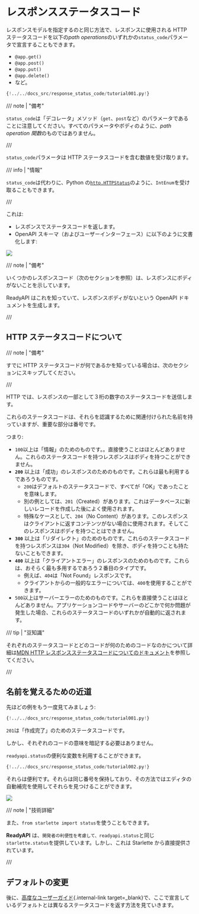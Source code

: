 # レスポンスステータスコード

レスポンスモデルを指定するのと同じ方法で、レスポンスに使用される HTTP ステータスコードを以下の*path operations*のいずれかの`status_code`パラメータで宣言することもできます。

- `@app.get()`
- `@app.post()`
- `@app.put()`
- `@app.delete()`
- など。

```Python hl_lines="6"
{!../../docs_src/response_status_code/tutorial001.py!}
```

/// note | "備考"

`status_code`は「デコレータ」メソッド（`get`、`post`など）のパラメータであることに注意してください。すべてのパラメータやボディのように、*path operation 関数*のものではありません。

///

`status_code`パラメータは HTTP ステータスコードを含む数値を受け取ります。

/// info | "情報"

`status_code`は代わりに、Python の<a href="https://docs.python.org/3/library/http.html#http.HTTPStatus" class="external-link" target="_blank">`http.HTTPStatus`</a>のように、`IntEnum`を受け取ることもできます。

///

これは:

- レスポンスでステータスコードを返します。
- OpenAPI スキーマ（およびユーザーインターフェース）に以下のように文書化します:

<img src="https://readyapi.khulnasoft.com/img/tutorial/response-status-code/image01.png">

/// note | "備考"

いくつかのレスポンスコード（次のセクションを参照）は、レスポンスにボディがないことを示しています。

ReadyAPI はこれを知っていて、レスポンスボディがないという OpenAPI ドキュメントを生成します。

///

## HTTP ステータスコードについて

/// note | "備考"

すでに HTTP ステータスコードが何であるかを知っている場合は、次のセクションにスキップしてください。

///

HTTP では、レスポンスの一部として３桁の数字のステータスコードを送信します。

これらのステータスコードは、それらを認識するために関連付けられた名前を持っていますが、重要な部分は番号です。

つまり:

- `100`以上は「情報」のためのものです。。直接使うことはほとんどありません。これらのステータスコードを持つレスポンスはボディを持つことができません。
- **`200`** 以上は「成功」のレスポンスのためのものです。これらは最も利用するであろうものです。
  - `200`はデフォルトのステータスコードで、すべてが「OK」であったことを意味します。
  - 別の例としては、`201`（Created）があります。これはデータベースに新しいレコードを作成した後によく使用されます。
  - 特殊なケースとして、`204`（No Content）があります。このレスポンスはクライアントに返すコンテンツがない場合に使用されます。そしてこのレスポンスはボディを持つことはできません。
- **`300`** 以上は「リダイレクト」のためのものです。これらのステータスコードを持つレスポンスは`304`（Not Modified）を除き、ボディを持つことも持たないこともできます。
- **`400`** 以上は「クライアントエラー」のレスポンスのためのものです。これらは、おそらく最も多用するであろう２番目のタイプです。
  - 例えば、`404`は「Not Found」レスポンスです。
  - クライアントからの一般的なエラーについては、`400`を使用することができます。
- `500`以上はサーバーエラーのためのものです。これらを直接使うことはほとんどありません。アプリケーションコードやサーバーのどこかで何か問題が発生した場合、これらのステータスコードのいずれかが自動的に返されます。

/// tip | "豆知識"

それぞれのステータスコードとどのコードが何のためのコードなのかについて詳細は<a href="https://developer.mozilla.org/en-US/docs/Web/HTTP/Status" class="external-link" target="_blank"><abbr title="Mozilla Developer Network">MDN</abbr> HTTP レスポンスステータスコードについてのドキュメント</a>を参照してください。

///

## 名前を覚えるための近道

先ほどの例をもう一度見てみましょう:

```Python hl_lines="6"
{!../../docs_src/response_status_code/tutorial001.py!}
```

`201`は「作成完了」のためのステータスコードです。

しかし、それぞれのコードの意味を暗記する必要はありません。

`readyapi.status`の便利な変数を利用することができます。

```Python hl_lines="1 6"
{!../../docs_src/response_status_code/tutorial002.py!}
```

それらは便利です。それらは同じ番号を保持しており、その方法ではエディタの自動補完を使用してそれらを見つけることができます。

<img src="https://readyapi.khulnasoft.com/img/tutorial/response-status-code/image02.png">

/// note | "技術詳細"

また、`from starlette import status`を使うこともできます。

**ReadyAPI** は、`開発者の利便性を考慮して、readyapi.status`と同じ`starlette.status`を提供しています。しかし、これは Starlette から直接提供されています。

///

## デフォルトの変更

後に、[高度なユーザーガイド](../advanced/response-change-status-code.md){.internal-link target=\_blank}で、ここで宣言しているデフォルトとは異なるステータスコードを返す方法を見ていきます。
